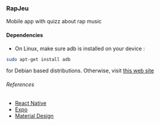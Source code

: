 ### RapJeu

Mobile app with quizz about rap music

#### Dependencies
- On Linux, make sure adb is installed on your device :
```bash
sudo apt-get install adb
```
for Debian based distributions. 
Otherwise, visit [this web site](https://www.xda-developers.com/install-adb-windows-macos-linux/)

###### References
- [React Native](https://reactnative.dev/)
- [Expo](https://expo.io/)
- [Material Design](https://material.io/design)

